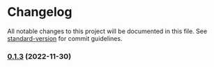 # Changelog

All notable changes to this project will be documented in this file. See [standard-version](https://github.com/conventional-changelog/standard-version) for commit guidelines.

### [0.1.3](https://github.com/simpel/little-template-maker/commit/compare/v0.1.2...v0.1.3) (2022-11-30)
